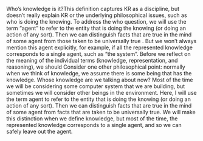 Who’s knowledge is it?This definition captures  KR as a discipline, but doesn’t really explain KR or the underlying philosophical issues, such as  who is doing the knowing. 
To address the who question, we will use the term “agent” to refer to the entity that is doing the knowing (or doing an action of any sort).
Then we can distinguish facts that are true in the mind of some agent from those  taken to be universally true .
But  we won’t always mention this agent explicitly, for example, if all the represented knowledge corresponds to a single agent, such as “the system”.
Before we reflect on the meaning of the individual terms (knowledge, representation, and reasoning), we should
Consider one other philosophical point: normally when we think of knowledge, we assume there is some being that has the knowledge.
Whose knowledge are we talking about now?
Most of the time we will be considering some computer system that we are building, but sometimes we will consider other beings in the environment.
Here, I will use the term agent to refer to the entity that is doing the knowing (or doing an action of any sort).
Then we can distinguish facts that are true in the mind of some agent from facts that are taken to be universally true.
We will make this distinction when we define knowledge, but most of the time, the represented knowledge corresponds to a single agent, and so we can safely leave out the agent.